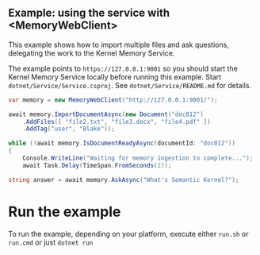 ## Example: using the service with \<MemoryWebClient>

This example shows how to import multiple files and ask questions, delegating
the work to the Kernel Memory Service.

The example points to `https://127.0.0.1:9001` so you should start the
Kernel Memory Service locally before running this example.
Start `dotnet/Service/Service.csproj`. See `dotnet/Service/README.md` for details.

```csharp
var memory = new MemoryWebClient("http://127.0.0.1:9001/");

await memory.ImportDocumentAsync(new Document("doc012")
    .AddFiles([ "file2.txt", "file3.docx", "file4.pdf" ])
    .AddTag("user", "Blake"));

while (!await memory.IsDocumentReadyAsync(documentId: "doc012"))
{
    Console.WriteLine("Waiting for memory ingestion to complete...");
    await Task.Delay(TimeSpan.FromSeconds(2));

string answer = await memory.AskAsync("What's Semantic Kernel?");
```

# Run the example

To run the example, depending on your platform, execute either `run.sh` or `run.cmd` or just `dotnet run`